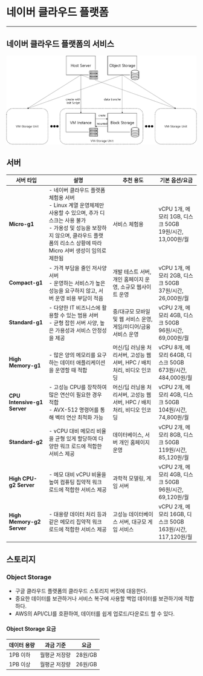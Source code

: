# 네이버 클라우드 플랫폼
---
## 네이버 클라우드 플랫폼의 서비스
![NCPArchitecture](NCPArchitecture.png)
## 서버
| 서버 타입 | 설명 | 추천 용도 | 기본 옵션/요금|
|-----------|------|------------|------------------|
| **Micro-g1** | - 네이버 클라우드 플랫폼 체험용 서버<br>- Linux 계열 운영체제만 사용할 수 있으며, 추가 디스크는 사용 불가<br>- 가용성 및 성능을 보장하지 않으며, 클라우드 플랫폼의 리소스 상황에 따라 Micro 서버 생성이 임의로 제한됨 | 서비스 체험용 | vCPU 1개, 메모리 1GB, 디스크 50GB<br>19원/시간, 13,000원/월|
| **Compact-g1** | - 가격 부담을 줄인 저사양 서버<br>- 운영하는 서비스가 높은 성능을 요구하지 않고, 서버 운영 비용 부담이 적음 | 개발 테스트 서버, 개인 홈페이지 운영, 소규모 웹사이트 운영 | vCPU 1개, 메모리 2GB, 디스크 50GB<br>37원/시간, 26,000원/월 |
| **Standard-g1** | - 다양한 IT 비즈니스에 활용할 수 있는 범용 서버<br>- 균형 잡힌 서버 사양, 높은 가용성과 서비스 안정성을 제공 | 중/대규모 모바일 및 웹 서비스 운영, 게임/미디어/금융 서비스 운영 | vCPU 2개, 메모리 4GB, 디스크 50GB<br>96원/시간, 69,000원/월 |
| **High Memory-g1** | - 많은 양의 메모리를 요구하는 데이터 애플리케이션을 운영할 때 적합 | 머신/딥 러닝용 처리서버, 고성능 웹서버, HPC / 배치 처리, 비디오 인코딩 | vCPU 8개, 메모리 64GB, 디스크 50GB<br>673원/시간, 484,000원/월 |
| **CPU Intensive-g1 Server** | - 고성능 CPU를 장착하여 많은 연산이 필요한 경우 적합<br>- AVX-512 명령어를 통해 벡터 연산 최적화 가능 |머신/딥 러닝용 처리서버, 고성능 웹서버, HPC / 배치 처리, 비디오 인코딩 | vCPU 2개, 메모리 4GB, 디스크 50GB<br>104원/시간, 74,800원/월 |
| **Standard-g2** | - vCPU 대비 메모리 비율을 균형 있게 할당하여 다양한 워크 로드에 적합한 서비스 제공 | 데이터베이스, 서버 개인 홈페이지 운영 | vCPU 2개, 메모리 8GB, 디스크 50GB<br>119원/시간, 85,120원/월 |
| **High CPU-g2 Server** | - 메모 대비 vCPU 비율을 높여 컴퓨팅 집약적 워크 로드에 적합한 서비스 제공 |과학적 모델링, 게임 서버 | vCPU 2개, 메모리 4GB, 디스크 50GB<br>96원/시간, 69,120원/월 |
| **High Memory-g2 Server** | - 대용량 데이터 처리 등과 같은 메모리 집약적 워크 로드에 적합한 서비스 제공 |고성능 데이터베이스 서버, 대규모 게임 서비스 | vCPU 2개, 메모리 16GB, 디스크 50GB<br>163원/시간, 117,120원/월 |
## 스토리지
### Object Storage
- 구글 클라우드 플랫폼의 클라우드 스토리지 버킷에 대응한다.
- 중요한 데이터를 보관하거나 서비스 복구에 사용할 백업 데이터를 보관하기에 적합하다.
- AWS의 API/CLI를 호환하여, 데이터를 쉽게 업로드/다운로드 할 수 있다.
#### Object Storage 요금
| 데이터 용량 | 과금 기준 | 요금 |
|-------------|-----------|------|
| 1PB 이하    | 월평균 저장량 | 28원/GB |
| 1PB 이상    | 월평균 저장량 | 26원/GB |

